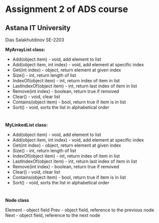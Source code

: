 # Assignment 2 of ADS course
## Astana IT University
Dias Salakhutdinov SE-2203

**MyArrayList class:**

- Add(object item) - void, add element to list
- Add(object item, int index) - void, add element at specific index
- Get(int index) - object, return element at given index
- Size() - int, return length of list
- IndexOf(object item) - int, return index of item in list
- LastIndexOf(object item) - int, return last index of item in list
- Remove(int index) - boolean, return true if removed
- Clear() - void, clear list
- Contains(object item) - bool, return true if item is in list
- Sort() - void, sorts the list in alphabetical order
#
**MyLinkedList class:**

- Add(object item) - void, add element to list
- Add(object item, int index) - void, add element at specific index
- Get(int index) - object, return element at given index
- Size() - int, return length of list
- IndexOf(object item) - int, return index of item in list
- LastIndexOf(object item) - int, return last index of item in list
- Remove(int index) - boolean, return true if removed
- Clear() - void, clear list
- Contains(object item) - bool, return true if item is in list
- Sort() - void, sorts the list in alphabetical order
#
**Node class**

Element - object field
Prev - object field, reference to the previous node
Next - object field, reference to the next node
